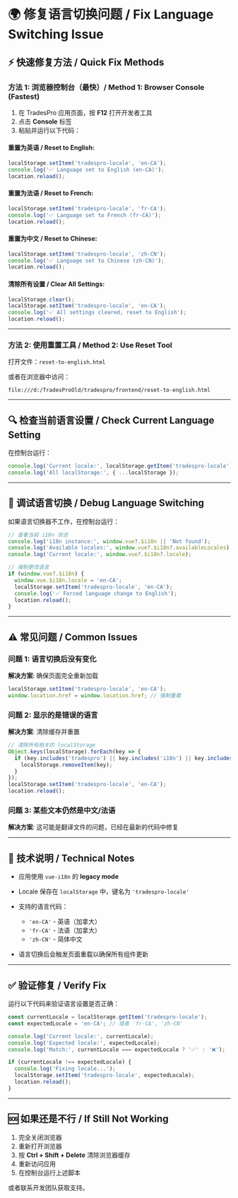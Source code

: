 # 🌍 修复语言切换问题 / Fix Language Switching Issue

## ⚡ 快速修复方法 / Quick Fix Methods

### 方法 1: 浏览器控制台（最快）/ Method 1: Browser Console (Fastest)

1. 在 TradesPro 应用页面，按 **F12** 打开开发者工具
2. 点击 **Console** 标签
3. 粘贴并运行以下代码：

#### 重置为英语 / Reset to English:
```javascript
localStorage.setItem('tradespro-locale', 'en-CA');
console.log('✅ Language set to English (en-CA)');
location.reload();
```

#### 重置为法语 / Reset to French:
```javascript
localStorage.setItem('tradespro-locale', 'fr-CA');
console.log('✅ Language set to French (fr-CA)');
location.reload();
```

#### 重置为中文 / Reset to Chinese:
```javascript
localStorage.setItem('tradespro-locale', 'zh-CN');
console.log('✅ Language set to Chinese (zh-CN)');
location.reload();
```

#### 清除所有设置 / Clear All Settings:
```javascript
localStorage.clear();
localStorage.setItem('tradespro-locale', 'en-CA');
console.log('✅ All settings cleared, reset to English');
location.reload();
```

---

### 方法 2: 使用重置工具 / Method 2: Use Reset Tool

打开文件：`reset-to-english.html`

或者在浏览器中访问：
```
file:///d:/TradesProOld/tradespro/frontend/reset-to-english.html
```

---

## 🔍 检查当前语言设置 / Check Current Language Setting

在控制台运行：
```javascript
console.log('Current locale:', localStorage.getItem('tradespro-locale'));
console.log('All localStorage:', { ...localStorage });
```

---

## 🐛 调试语言切换 / Debug Language Switching

如果语言切换器不工作，在控制台运行：
```javascript
// 查看当前 i18n 状态
console.log('i18n instance:', window.vue?.$i18n || 'Not found');
console.log('Available locales:', window.vue?.$i18n?.availableLocales);
console.log('Current locale:', window.vue?.$i18n?.locale);

// 强制更改语言
if (window.vue?.$i18n) {
  window.vue.$i18n.locale = 'en-CA';
  localStorage.setItem('tradespro-locale', 'en-CA');
  console.log('✅ Forced language change to English');
  location.reload();
}
```

---

## ⚠️ 常见问题 / Common Issues

### 问题 1: 语言切换后没有变化
**解决方案**: 确保页面完全重新加载
```javascript
localStorage.setItem('tradespro-locale', 'en-CA');
window.location.href = window.location.href; // 强制重载
```

### 问题 2: 显示的是错误的语言
**解决方案**: 清除缓存并重置
```javascript
// 清除所有相关的 localStorage
Object.keys(localStorage).forEach(key => {
  if (key.includes('tradespro') || key.includes('i18n') || key.includes('locale')) {
    localStorage.removeItem(key);
  }
});
localStorage.setItem('tradespro-locale', 'en-CA');
location.reload();
```

### 问题 3: 某些文本仍然是中文/法语
**解决方案**: 这可能是翻译文件的问题，已经在最新的代码中修复

---

## 📝 技术说明 / Technical Notes

- 应用使用 `vue-i18n` 的 **legacy mode**
- Locale 保存在 `localStorage` 中，键名为 `'tradespro-locale'`
- 支持的语言代码：
  - `'en-CA'` - 英语（加拿大）
  - `'fr-CA'` - 法语（加拿大）
  - `'zh-CN'` - 简体中文

- 语言切换后会触发页面重载以确保所有组件更新

---

## ✅ 验证修复 / Verify Fix

运行以下代码来验证语言设置是否正确：
```javascript
const currentLocale = localStorage.getItem('tradespro-locale');
const expectedLocale = 'en-CA'; // 或者 'fr-CA', 'zh-CN'

console.log('Current locale:', currentLocale);
console.log('Expected locale:', expectedLocale);
console.log('Match:', currentLocale === expectedLocale ? '✅' : '❌');

if (currentLocale !== expectedLocale) {
  console.log('Fixing locale...');
  localStorage.setItem('tradespro-locale', expectedLocale);
  location.reload();
}
```

---

## 🆘 如果还是不行 / If Still Not Working

1. 完全关闭浏览器
2. 重新打开浏览器
3. 按 **Ctrl + Shift + Delete** 清除浏览器缓存
4. 重新访问应用
5. 在控制台运行上述脚本

或者联系开发团队获取支持。

